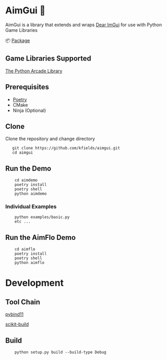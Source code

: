 # AimGui :anger:

AimGui is a library that extends and wraps [Dear ImGui](https://github.com/ocornut/imgui) for use with Python Game Libraries

:package: [Package](https://pypi.org/project/aimgui/)

## Game Libraries Supported

[The Python Arcade Library](https://arcade.academy/)

## Prerequisites

* [Poetry](https://python-poetry.org/)
* CMake
* Ninja (Optional)

## Clone

Clone the repository and change directory

       git clone https://github.com/kfields/aimgui.git
       cd aimgui

## Run the Demo

        cd aimdemo
        poetry install
        poetry shell
        python aimdemo

### Individual Examples

        python examples/basic.py
        etc ...

## Run the AimFlo Demo

        cd aimflo
        poetry install
        poetry shell
        python aimflo


# Development

## Tool Chain

[pybind11](https://github.com/pybind/pybind11)

[scikit-build](https://github.com/scikit-build/scikit-build)

## Build

        python setup.py build --build-type Debug
